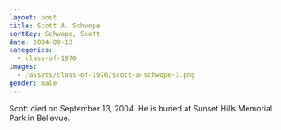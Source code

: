 ```yaml
---
layout: post
title: Scott A. Schwope
sortKey: Schwope, Scott
date: 2004-09-13
categories:
  - class-of-1976
images:
  - /assets/class-of-1976/scott-a-schwope-1.png
gender: male
---
```


Scott died on September 13, 2004. He is buried at Sunset Hills Memorial Park in Bellevue.
